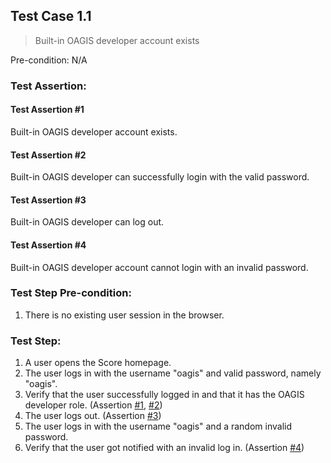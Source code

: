 ## Test Case 1.1

> Built-in OAGIS developer account exists

Pre-condition: N/A

### Test Assertion:

#### Test Assertion #1
Built-in OAGIS developer account exists.

#### Test Assertion #2
Built-in OAGIS developer can successfully login with the valid password.

#### Test Assertion #3
Built-in OAGIS developer can log out.

#### Test Assertion #4
Built-in OAGIS developer account cannot login with an invalid password.

### Test Step Pre-condition:

1. There is no existing user session in the browser.

### Test Step:

1. A user opens the Score homepage.
2. The user logs in with the username "oagis" and valid password, namely "oagis".
3. Verify that the user successfully logged in and that it has the OAGIS developer role. (Assertion [#1](#test-assertion-1), [#2](#test-assertion-2))
4. The user logs out. (Assertion [#3](#test-assertion-3))
5. The user logs in with the username "oagis" and a random invalid password.
6. Verify that the user got notified with an invalid log in. (Assertion [#4](#test-assertion-4))